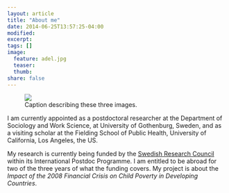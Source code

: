 ```yaml
---
layout: article
title: "About me"
date: 2014-06-25T13:57:25-04:00
modified:
excerpt:
tags: []
image:
  feature: adel.jpg
  teaser:
  thumb:
share: false
---
```


<figure class="half">
	<img src="//adeldaoud.github.io/blob/master/images/adel.jpg">
	<figcaption>Caption describing these three images.</figcaption>
</figure>


I am currently appointed as a postdoctoral researcher at the Department of Sociology and Work Science, at University of Gothenburg, Sweden, and as a visiting scholar at the Fielding School of Public Health, University of California, Los Angeles, the US. 

My research is currently being funded by the [Swedish Research Council](http://www.vr.se/) within its International Postdoc Programme. I am entitled to be abroad for two of the three years of what the funding covers. My project is about the *Impact of the 2008 Financial Crisis on Child Poverty in Developing Countries*.

